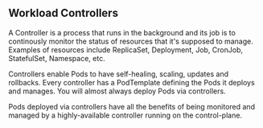 ## Workload Controllers

A Controller is a process that runs in the background and its job is to continously monitor the status of resources that it's supposed to manage. Examples of resources include ReplicaSet, Deployment, Job, CronJob, StatefulSet, Namespace, etc.

Controllers enable Pods to have self-healing, scaling, updates and rollbacks. Every controller has a PodTemplate defining the Pods it deploys and manages. You will almost always deploy Pods via controllers.

Pods deployed via controllers have all the benefits of being monitored and managed by a highly-available controller running on the control-plane.
